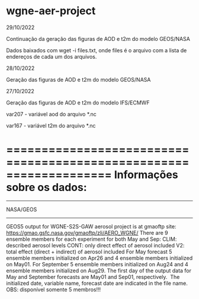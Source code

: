 # wgne-aer-project

29/10/2022

Continuação da geração das figuras de AOD e t2m do modelo GEOS/NASA

Dados baixados com wget -i files.txt, onde files é o arquivo com a lista de endereços de cada um dos arquivos.


28/10/2022

Geração das figuras de AOD e t2m do modelo GEOS/NASA



27/10/2022

Geração das figuras de AOD e t2m do modelo IFS/ECMWF

var207 - variável aod do arquivo *.nc

var167 - variável t2m do arquivo *.nc


===================================================================
Informações sobre os dados:
===================================================================

**************
  NASA/GEOS
**************
GEOS5 output for WGNE-S2S-GAW aerosol project is at gmaoftp site:
https://gmao.gsfc.nasa.gov/gmaoftp/zli/AERO_WGNE/
There are 9 ensemble members for each experiment for both May and Sep:
CLIM: described aerosol levels
CONT: only direct effect of aerosol included
V2: total effect (direct + indirect) of aerosol included
For May forecast 5 ensemble members initialized on Apr26 and 4 ensemble members initialized on May01. For September 5 ensemble members initialized on Aug24 and 4 ensemble members initialized on Aug29. The first day of the output data for May and September forecasts are May01 and Sep01, respectively. 
The initialized date, variable name, forecast date are indicated in the file name.
OBS: disponível somente 5 membros!!!
